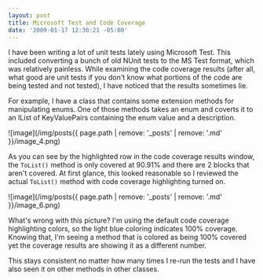 ```yaml
---
layout: post
title: Microsoft Test and Code Coverage
date: '2009-01-17 12:30:21 -05:00'
---
```


I have been writing a lot of unit tests lately using Microsoft Test. This included converting a bunch of old NUnit tests to the MS Test format, which was relatively painless. While examining the code coverage results (after all, what good are unit tests if you don't know what portions of the code are being tested and not tested), I have noticed that the results sometimes lie.

For example, I have a class that contains some extension methods for manipulating enums. One of those methods takes an enum and coverts it to an IList of KeyValuePairs containing the enum value and a description.

![image](/img/posts{{ page.path | remove: '_posts' | remove: '.md' }}/image_4.png) 

As you can see by the highlighted row in the code coverage results window, the `ToList()` method is only covered at 90.91% and there are 2 blocks that aren't covered. At first glance, this looked reasonable so I reviewed the actual `ToList()` method with code coverage highlighting turned on.

![image](/img/posts{{ page.path | remove: '_posts' | remove: '.md' }}/image_6.png) 

What's wrong with this picture? I'm using the default code coverage highlighting colors, so the light blue coloring indicates 100% coverage. Knowing that, I'm seeing a method that is colored as being 100% covered yet the coverage results are showing it as a different number.

This stays consistent no matter how many times I re-run the tests and I have also seen it on other methods in other classes.
